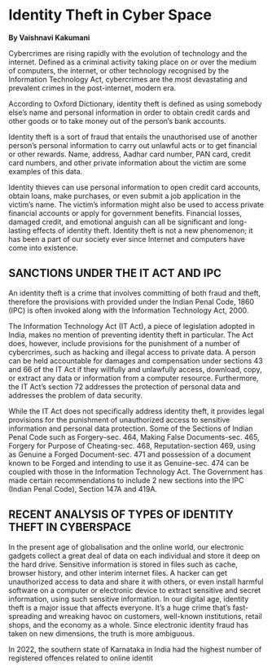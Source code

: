 # Identity Theft in Cyber Space

**By Vaishnavi Kakumani**

Cybercrimes are rising rapidly with the evolution of technology and the internet. Defined as a criminal activity taking place on or over the medium of computers, the internet, or other technology recognised by the Information Technology Act, cybercrimes are the most devastating and prevalent crimes in the post-internet, modern era.

According to Oxford Dictionary, identity theft is defined as using somebody else’s name and personal information in order to obtain credit cards and other goods or to take money out of the person’s bank accounts.

Identity theft is a sort of fraud that entails the unauthorised use of another person’s personal information to carry out unlawful acts or to get financial or other rewards. Name, address, Aadhar card number, PAN card, credit card numbers, and other private information about the victim are some examples of this data.

Identity thieves can use personal information to open credit card accounts, obtain loans, make purchases, or even submit a job application in the victim’s name. The victim’s information might also be used to access private financial accounts or apply for government benefits. Financial losses, damaged credit, and emotional anguish can all be significant and long-lasting effects of identity theft. Identity theft is not a new phenomenon; it has been a part of our society ever since Internet and computers have come into existence.

## SANCTIONS UNDER THE IT ACT AND IPC

An identity theft is a crime that involves committing of both fraud and theft, therefore the provisions with provided under the Indian Penal Code, 1860 (IPC) is often invoked along with the Information Technology Act, 2000.

The Information Technology Act (IT Act), a piece of legislation adopted in India, makes no mention of preventing identity theft in particular. The Act does, however, include provisions for the punishment of a number of cybercrimes, such as hacking and illegal access to private data. A person can be held accountable for damages and compensation under sections 43 and 66 of the IT Act if they willfully and unlawfully access, download, copy, or extract any data or information from a computer resource. Furthermore, the IT Act’s section 72 addresses the protection of personal data and addresses the problem of data security.

While the IT Act does not specifically address identity theft, it provides legal provisions for the punishment of unauthorized access to sensitive information and personal data protection. Some of the Sections of Indian Penal Code such as Forgery–sec. 464, Making False Documents-sec. 465, Forgery for Purpose of Cheating-sec. 468, Reputation-section 469, using as Genuine a Forged Document-sec. 471 and possession of a document known to be Forged and intending to use it as Genuine-sec. 474 can be coupled with those in the Information Technology Act. The Government has made certain recommendations to include 2 new sections into the IPC (Indian Penal Code), Section 147A and 419A.

## RECENT ANALYSIS OF TYPES OF IDENTITY THEFT IN CYBERSPACE

In the present age of globalisation and the online world, our electronic gadgets collect a great deal of data on each individual and store it deep on the hard drive. Sensitive information is stored in files such as cache, browser history, and other interim internet files. A hacker can get unauthorized access to data and share it with others, or even install harmful software on a computer or electronic device to extract sensitive and secret information, using such sensitive information. In our digital age, identity theft is a major issue that affects everyone. It’s a huge crime that’s fast-spreading and wreaking havoc on customers, well-known institutions, retail shops, and the economy as a whole. Since electronic identity fraud has taken on new dimensions, the truth is more ambiguous.

In 2022, the southern state of Karnataka in India had the highest number of registered offences related to online identit
